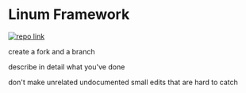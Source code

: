 # Linum Framework
[![repo link](https://img.shields.io/static/v1?logo=github&label=GitHub&message=linum-framework&color=white)](https://github.com/Halatnikov/linum-framework)

create a fork and a branch

describe in detail what you've done

don't make unrelated undocumented small edits that are hard to catch
